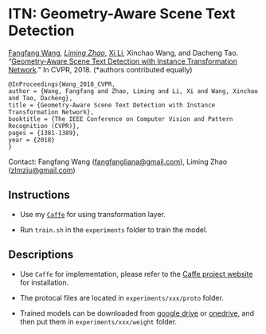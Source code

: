 # ITN: Geometry-Aware Scene Text Detection

[Fangfang Wang](https://scholar.google.com/citations?user=T5pyEAoAAAAJ&hl=en)*, [Liming Zhao](http://www.zhaoliming.net)*, [Xi Li](http://mypage.zju.edu.cn/xilics), Xinchao Wang, and Dacheng Tao. “[Geometry-Aware Scene Text Detection with Instance Transformation Network](http://openaccess.thecvf.com/content_cvpr_2018/html/Wang_Geometry-Aware_Scene_Text_CVPR_2018_paper.html).” In CVPR, 2018. (*authors contributed equally)



```
@InProceedings{Wang_2018_CVPR,
author = {Wang, Fangfang and Zhao, Liming and Li, Xi and Wang, Xinchao and Tao, Dacheng},
title = {Geometry-Aware Scene Text Detection with Instance Transformation Network},
booktitle = {The IEEE Conference on Computer Vision and Pattern Recognition (CVPR)},
pages = {1381-1389},
year = {2018}
}
```

Contact: Fangfang Wang (fangfangliana@gmail.com), Liming Zhao (zlmzju@gmail.com)

## Instructions

- Use my [`Caffe`](https://github.com/zlmzju/caffe/tree/itn) for using transformation layer.

- Run `train.sh` in the `experiments` folder to train the model.


## Descriptions

- Use `Caffe` for implementation, please refer to the [Caffe project website](http://caffe.berkeleyvision.org/) for installation.

- The protocal files are located in `experiments/xxx/proto` folder.

- Trained models can be downloaded from [google drive](https://drive.google.com/open?id=1RWmn1KFneV9dhq2ILHCQVM5JSy9zs_zp) or [onedrive](https://1drv.ms/f/s!Ajj620goINVpkBmidAkIVm6GAZmv), and then put them in `experiments/xxx/weight` folder.
